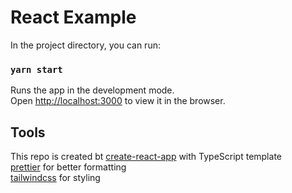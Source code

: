 # React Example

In the project directory, you can run:

### `yarn start`

Runs the app in the development mode.\
Open [http://localhost:3000](http://localhost:3000) to view it in the browser.

## Tools

This repo is created bt [create-react-app](https://create-react-app.dev/) with TypeScript template  
[prettier](https://www.npmjs.com/package/prettier) for better formatting  
[tailwindcss](https://tailwindcss.com/) for styling
